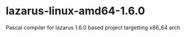 # lazarus-linux-amd64-1.6.0
 Pascal compiler for lazarus 1.6.0 based project targetting x86_64 arch
